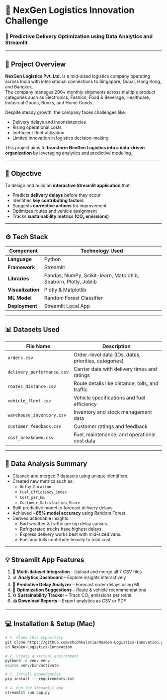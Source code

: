 # 🚚 NexGen Logistics Innovation Challenge

### 🧠 Predictive Delivery Optimization using Data Analytics and Streamlit

---

## 📘 Project Overview

**NexGen Logistics Pvt. Ltd.** is a mid-sized logistics company operating across India with international connections to Singapore, Dubai, Hong Kong, and Bangkok.  
The company manages 200+ monthly shipments across multiple product categories such as Electronics, Fashion, Food & Beverage, Healthcare, Industrial Goods, Books, and Home Goods.

Despite steady growth, the company faces challenges like:
- Delivery delays and inconsistencies  
- Rising operational costs  
- Inefficient fleet utilization  
- Limited innovation in logistics decision-making  

This project aims to **transform NexGen Logistics into a data-driven organization** by leveraging analytics and predictive modeling.

---

## 🎯 Objective

To design and build an **interactive Streamlit application** that:
- Predicts **delivery delays** before they occur  
- Identifies **key contributing factors**  
- Suggests **corrective actions** for improvement  
- Optimizes routes and vehicle assignment  
- Tracks **sustainability metrics (CO₂ emissions)**  

---

## ⚙️ Tech Stack

| Component | Technology Used |
|------------|----------------|
| **Language** | Python |
| **Framework** | Streamlit |
| **Libraries** | Pandas, NumPy, Scikit-learn, Matplotlib, Seaborn, Plotly, Joblib |
| **Visualization** | Plotly & Matplotlib |
| **ML Model** | Random Forest Classifier |
| **Deployment** | Streamlit Local App |

---

## 📊 Datasets Used

| File Name | Description |
|------------|-------------|
| `orders.csv` | Order-level data (IDs, dates, priorities, categories) |
| `delivery_performance.csv` | Carrier data with delivery times and ratings |
| `routes_distance.csv` | Route details like distance, tolls, and traffic |
| `vehicle_fleet.csv` | Vehicle specifications and fuel efficiency |
| `warehouse_inventory.csv` | Inventory and stock management data |
| `customer_feedback.csv` | Customer ratings and feedback |
| `cost_breakdown.csv` | Fuel, maintenance, and operational cost data |

---

## 🧠 Data Analysis Summary

- Cleaned and merged 7 datasets using unique identifiers.  
- Created new metrics such as:
  - `Delay_Duration`
  - `Fuel_Efficiency_Index`
  - `Cost_per_km`
  - `Customer_Satisfaction_Score`
- Built predictive model to forecast delivery delays.
- Achieved **~85% model accuracy** using Random Forest.  
- Derived actionable insights:
  - Bad weather & traffic are top delay causes.
  - Refrigerated trucks have highest delays.
  - Express delivery works best with mid-sized vans.
  - Fuel and tolls contribute heavily to total cost.

---

## 💡 Streamlit App Features

1. 📂 **Multi-dataset Integration** – Upload and merge all 7 CSV files  
2. 📊 **Analytics Dashboard** – Explore insights interactively  
3. 🔮 **Predictive Delay Analyzer** – Forecast order delays using ML  
4. 🚛 **Optimization Suggestions** – Route & vehicle recommendations  
5. ♻️ **Sustainability Tracker** – Track CO₂ emissions per route  
6. 📥 **Download Reports** – Export analytics as CSV or PDF  

---

## 💻 Installation & Setup (Mac)

```bash
# 1. Clone this repository
git clone https://github.com/shubhkalaria/NexGen-Logistics-Innovation.git
cd NexGen-Logistics-Innovation

# 2. Create a virtual environment
python3 -m venv venv
source venv/bin/activate

# 3. Install dependencies
pip install -r requirements.txt

# 4. Run the Streamlit app
streamlit run app.py
